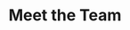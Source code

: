 ---
title: Meet the Team
main-menu: "true" 
featured: "true"
order: 4
permalink: /team/
layout: team
image: /static/illustrations/pages/team.png
---